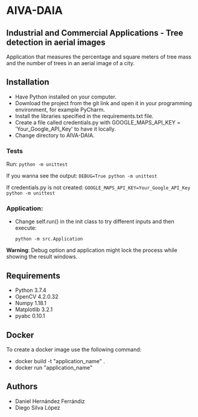 # AIVA-DAIA
## Industrial and Commercial Applications - Tree detection in aerial images

Application that measures the percentage and square meters of tree mass and the number of trees in an aerial image of a city.

## Installation 
- Have Python installed on your computer.
- Download the project from the git link and open it in your programming environment, for example PyCharm.
- Install the libraries specified in the requirements.txt file.
- Create a file called credentials.py with GOOGLE_MAPS_API_KEY = 'Your_Google_API_Key' to have it locally.
- Change directory to AIVA-DAIA.
### Tests
  Run: 
  `python -m unittest`
  
  If you wanna see the output:
  `DEBUG=True python -m unittest`
  
  If credentials.py is not created:
  `GOOGLE_MAPS_API_KEY=Your_Google_API_Key python -m unittest`
  
### Application:
- Change self.run() in the init class to try different inputs and then execute: 
  
  `python -m src.Application`

**Warning**: Debug option and application might lock the process while showing the result windows.


## Requirements
- Python 3.7.4
- OpenCV 4.2.0.32
- Numpy 1.18.1
- Matplotlib 3.2.1
- pyabc 0.10.1 

## Docker
To create a docker image use the following command:
- docker build -t "application_name" .
- docker run "application_name"

## Authors
- Daniel Hernández Ferrándiz
- Diego Silva López
